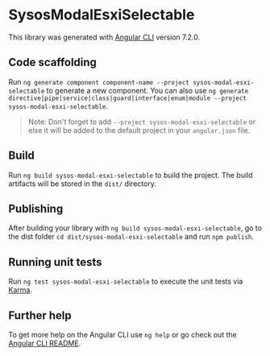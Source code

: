 # SysosModalEsxiSelectable

This library was generated with [Angular CLI](https://github.com/angular/angular-cli) version 7.2.0.

## Code scaffolding

Run `ng generate component component-name --project sysos-modal-esxi-selectable` to generate a new component. You can also use `ng generate directive|pipe|service|class|guard|interface|enum|module --project sysos-modal-esxi-selectable`.
> Note: Don't forget to add `--project sysos-modal-esxi-selectable` or else it will be added to the default project in your `angular.json` file. 

## Build

Run `ng build sysos-modal-esxi-selectable` to build the project. The build artifacts will be stored in the `dist/` directory.

## Publishing

After building your library with `ng build sysos-modal-esxi-selectable`, go to the dist folder `cd dist/sysos-modal-esxi-selectable` and run `npm publish`.

## Running unit tests

Run `ng test sysos-modal-esxi-selectable` to execute the unit tests via [Karma](https://karma-runner.github.io).

## Further help

To get more help on the Angular CLI use `ng help` or go check out the [Angular CLI README](https://github.com/angular/angular-cli/blob/master/README.md).
